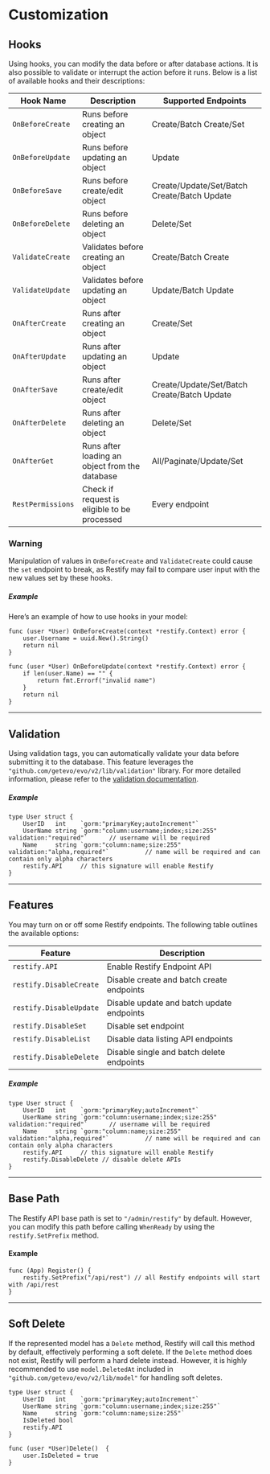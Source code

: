 # Customization
## Hooks

Using hooks, you can modify the data before or after database actions. It is also possible to validate or interrupt the action before it runs. Below is a list of available hooks and their descriptions:

| **Hook Name**     | **Description**                                | **Supported Endpoints**                     |
|-------------------|------------------------------------------------|---------------------------------------------|
| `OnBeforeCreate`  | Runs before creating an object                 | Create/Batch Create/Set                     |
| `OnBeforeUpdate`  | Runs before updating an object                 | Update                                      |
| `OnBeforeSave`    | Runs before create/edit object                 | Create/Update/Set/Batch Create/Batch Update |
| `OnBeforeDelete`  | Runs before deleting an object                 | Delete/Set                                  |
| `ValidateCreate`  | Validates before creating an object            | Create/Batch Create                         |
| `ValidateUpdate`  | Validates before updating an object            | Update/Batch Update                         |
| `OnAfterCreate`   | Runs after creating an object                  | Create/Set                                  |
| `OnAfterUpdate`   | Runs after updating an object                  | Update                                      |
| `OnAfterSave`     | Runs after create/edit object                  | Create/Update/Set/Batch Create/Batch Update |
| `OnAfterDelete`   | Runs after deleting an object                  | Delete/Set                                  |
| `OnAfterGet`      | Runs after loading an object from the database | All/Paginate/Update/Set                     |
| `RestPermissions` | Check if request is eligible to be processed   | Every endpoint                              |

### Warning

Manipulation of values in `OnBeforeCreate` and `ValidateCreate` could cause the `set` endpoint to break, as Restify may fail to compare user input with the new values set by these hooks.

##### Example

Here’s an example of how to use hooks in your model:

```golang
func (user *User) OnBeforeCreate(context *restify.Context) error {
    user.Username = uuid.New().String()
    return nil
}

func (user *User) OnBeforeUpdate(context *restify.Context) error {
    if len(user.Name) == "" {
        return fmt.Errorf("invalid name")
    }
    return nil
}
```


---

## Validation

Using validation tags, you can automatically validate your data before submitting it to the database. This feature leverages the `"github.com/getevo/evo/v2/lib/validation"` library. For more detailed information, please refer to the [validation documentation](https://github.com/getevo/evo/blob/master/docs/validation.md).

##### Example

```golang
type User struct {
    UserID   int    `gorm:"primaryKey;autoIncrement"`
    UserName string `gorm:"column:username;index;size:255" validation:"required"`      // username will be required
    Name     string `gorm:"column:name;size:255" validation:"alpha,required"`          // name will be required and can contain only alpha characters
    restify.API     // this signature will enable Restify
}
```


---
## Features

You may turn on or off some Restify endpoints. The following table outlines the available options:

| **Feature**             | **Description**                           |
|-------------------------|-------------------------------------------|
| `restify.API`           | Enable Restify Endpoint API               |
| `restify.DisableCreate` | Disable create and batch create endpoints |
| `restify.DisableUpdate` | Disable update and batch update endpoints |
| `restify.DisableSet`    | Disable set endpoint                      |
| `restify.DisableList`   | Disable data listing API endpoints        |
| `restify.DisableDelete` | Disable single and batch delete endpoints |

##### Example

```golang
type User struct {
    UserID   int    `gorm:"primaryKey;autoIncrement"`
    UserName string `gorm:"column:username;index;size:255" validation:"required"`      // username will be required
    Name     string `gorm:"column:name;size:255" validation:"alpha,required"`          // name will be required and can contain only alpha characters
    restify.API     // this signature will enable Restify
    restify.DisableDelete // disable delete APIs
}
```

---
## Base Path

The Restify API base path is set to `"/admin/restify"` by default. However, you can modify this path before calling `WhenReady` by using the `restify.SetPrefix` method.

#### Example

```golang
func (App) Register() {
    restify.SetPrefix("/api/rest") // all Restify endpoints will start with /api/rest
}
```
---
## Soft Delete

If the represented model has a `Delete` method, Restify will call this method by default, effectively performing a soft delete. If the `Delete` method does not exist, Restify will perform a hard delete instead. However, it is highly recommended to use `model.DeletedAt` included in `"github.com/getevo/evo/v2/lib/model"` for handling soft deletes.

```golang
type User struct {
    UserID   int    `gorm:"primaryKey;autoIncrement"`
    UserName string `gorm:"column:username;index;size:255"`    
    Name     string `gorm:"column:name;size:255"`         
    IsDeleted bool
    restify.API    
}

func (user *User)Delete()  {
    user.IsDeleted = true
}
```